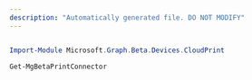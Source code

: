 ```yaml
---
description: "Automatically generated file. DO NOT MODIFY"
---
```


```powershell

Import-Module Microsoft.Graph.Beta.Devices.CloudPrint

Get-MgBetaPrintConnector

```